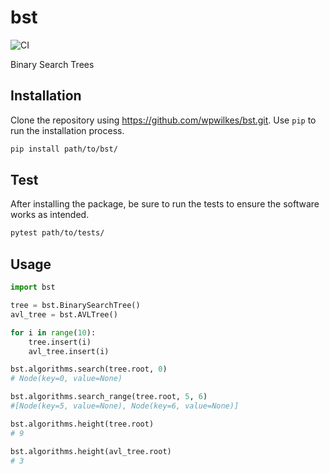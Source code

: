 # bst

![CI](https://github.com/wpwilkes/bst/actions/workflows/python-package.yml/badge.svg?branch=develop)

Binary Search Trees

## Installation

Clone the repository using https://github.com/wpwilkes/bst.git.
Use `pip` to run the installation process.

```bash
pip install path/to/bst/
```

## Test

After installing the package, be sure to run the tests to ensure the
software works as intended.

```bash
pytest path/to/tests/
```

## Usage

```python
import bst

tree = bst.BinarySearchTree()
avl_tree = bst.AVLTree()

for i in range(10):
    tree.insert(i)
    avl_tree.insert(i)

bst.algorithms.search(tree.root, 0)
# Node(key=0, value=None)

bst.algorithms.search_range(tree.root, 5, 6)
#[Node(key=5, value=None), Node(key=6, value=None)]

bst.algorithms.height(tree.root)
# 9

bst.algorithms.height(avl_tree.root)
# 3
```
